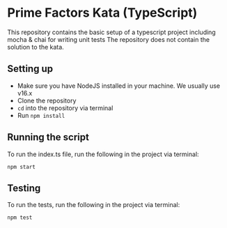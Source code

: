 # Prime Factors Kata (TypeScript)

This repository contains the basic setup of a typescript project including mocha & chai for writing unit tests
The repository does not contain the solution to the kata.

## Setting up
- Make sure you have NodeJS installed in your machine. We usually use v16.x
- Clone the repository
- `cd` into the repository via terminal
- Run `npm install`

## Running the script
To run the index.ts file, run the following in the project via terminal:

```
npm start
```

## Testing
To run the tests, run the following in the project via terminal:

```
npm test
```
